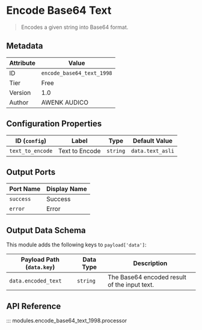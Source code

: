 # Encode Base64 Text

> Encodes a given string into Base64 format.

## Metadata

| Attribute | Value |
| --- | --- |
| ID | `encode_base64_text_1998` |
| Tier | Free |
| Version | 1.0 |
| Author | AWENK AUDICO |

## Configuration Properties

| ID (`config`) | Label | Type | Default Value |
| --- | --- | --- | --- |
| `text_to_encode` | Text to Encode | `string` | `data.text_asli` |

## Output Ports

| Port Name | Display Name |
| --- | --- |
| `success` | Success |
| `error` | Error |

## Output Data Schema

This module adds the following keys to `payload['data']`:

| Payload Path (`data.key`) | Data Type | Description |
| --- | --- | --- |
| `data.encoded_text` | `string` | The Base64 encoded result of the input text. |

## API Reference

::: modules.encode_base64_text_1998.processor
